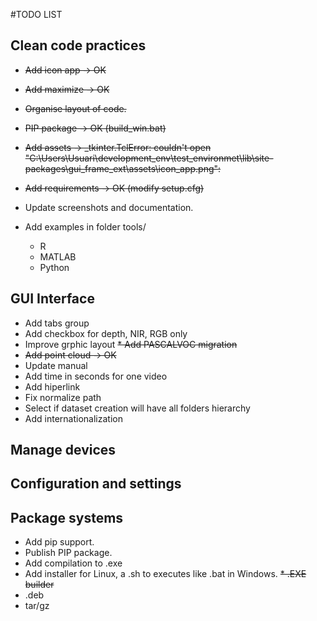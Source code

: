 #TODO LIST

## Clean code practices
* ~~Add icon app -> OK~~
* ~~Add maximize -> OK~~
* ~~Organise layout of code.~~
* ~~PIP package -> OK (build_win.bat)~~
* ~~Add assets -> _tkinter.TclError: couldn't open "C:\Users\Usuari\development_env\test_environmet\lib\site-packages\gui_frame_ext\assets\icon_app.png":~~
* ~~Add requirements -> OK (modify setup.cfg)~~

* Update screenshots and documentation.
* Add examples in folder tools/
  * R
  * MATLAB
  * Python

## GUI Interface
* Add tabs group
* Add checkbox for depth, NIR, RGB only
* Improve grphic layout
~~* Add PASCALVOC migration~~
* ~~Add point cloud -> OK~~
* Update manual
* Add time in seconds for one video
* Add hiperlink
* Fix normalize path
* Select if dataset creation will have all folders hierarchy
* Add internationalization

## Manage devices

## Configuration and settings

## Package systems
* Add pip support.
* Publish PIP package.
* Add compilation to .exe
* Add installer for Linux, a .sh to executes like .bat in Windows.
~~* .EXE builder~~
* .deb
* tar/gz
